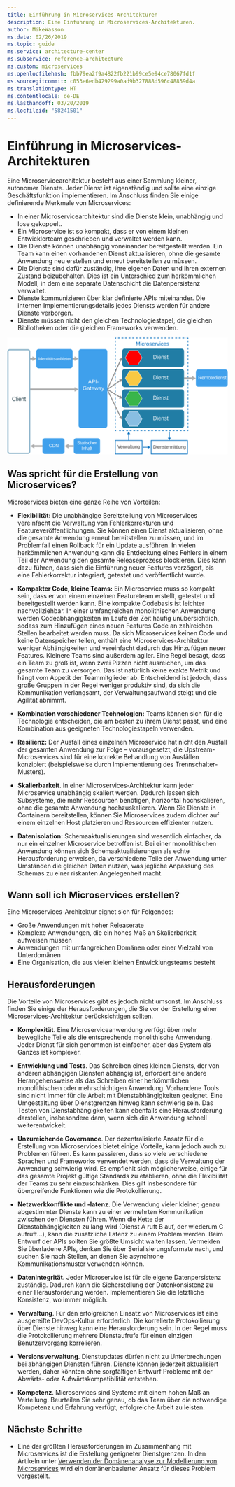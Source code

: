 ```yaml
---
title: Einführung in Microservices-Architekturen
description: Eine Einführung in Microservices-Architekturen.
author: MikeWasson
ms.date: 02/26/2019
ms.topic: guide
ms.service: architecture-center
ms.subservice: reference-architecture
ms.custom: microservices
ms.openlocfilehash: fbb79ea2f9a4822fb221b99ce5e94ce78067fd1f
ms.sourcegitcommit: c053e6edb429299a0ad9b327888d596c48859d4a
ms.translationtype: HT
ms.contentlocale: de-DE
ms.lasthandoff: 03/20/2019
ms.locfileid: "58241501"
---
```

# <a name="introduction-to-microservices-architectures"></a>Einführung in Microservices-Architekturen

Eine Microservicearchitektur besteht aus einer Sammlung kleiner, autonomer Dienste. Jeder Dienst ist eigenständig und sollte eine einzige Geschäftsfunktion implementieren. Im Anschluss finden Sie einige definierende Merkmale von Microservices:

- In einer Microservicearchitektur sind die Dienste klein, unabhängig und lose gekoppelt.
- Ein Microservice ist so kompakt, dass er von einem kleinen Entwicklerteam geschrieben und verwaltet werden kann.
- Die Dienste können unabhängig voneinander bereitgestellt werden. Ein Team kann einen vorhandenen Dienst aktualisieren, ohne die gesamte Anwendung neu erstellen und erneut bereitstellen zu müssen.
- Die Dienste sind dafür zuständig, ihre eigenen Daten und ihren externen Zustand beizubehalten. Dies ist ein Unterschied zum herkömmlichen Modell, in dem eine separate Datenschicht die Datenpersistenz verwaltet.
- Dienste kommunizieren über klar definierte APIs miteinander. Die internen Implementierungsdetails jedes Diensts werden für andere Dienste verborgen.
- Dienste müssen nicht den gleichen Technologiestapel, die gleichen Bibliotheken oder die gleichen Frameworks verwenden.

![Logische Microservices-Architektur](../guide/architecture-styles/images/microservices-logical.svg)

<!-- markdownlint-disable MD026 -->

## <a name="why-build-microservices"></a>Was spricht für die Erstellung von Microservices?

Microservices bieten eine ganze Reihe von Vorteilen:

- **Flexibilität:** Die unabhängige Bereitstellung von Microservices vereinfacht die Verwaltung von Fehlerkorrekturen und Featureveröffentlichungen. Sie können einen Dienst aktualisieren, ohne die gesamte Anwendung erneut bereitstellen zu müssen, und im Problemfall einen Rollback für ein Update ausführen. In vielen herkömmlichen Anwendung kann die Entdeckung eines Fehlers in einem Teil der Anwendung den gesamte Releaseprozess blockieren. Dies kann dazu führen, dass sich die Einführung neuer Features verzögert, bis eine Fehlerkorrektur integriert, getestet und veröffentlicht wurde.  

- **Kompakter Code, kleine Teams:** Ein Microservice muss so kompakt sein, dass er von einem einzelnen Featureteam erstellt, getestet und bereitgestellt werden kann. Eine kompakte Codebasis ist leichter nachvollziehbar. In einer umfangreichen monolithischen Anwendung werden Codeabhängigkeiten im Laufe der Zeit häufig unübersichtlich, sodass zum Hinzufügen eines neuen Features Code an zahlreichen Stellen bearbeitet werden muss. Da sich Microservices keinen Code und keine Datenspeicher teilen, enthält eine Microservices-Architektur weniger Abhängigkeiten und vereinfacht dadurch das Hinzufügen neuer Features. Kleinere Teams sind außerdem agiler. Eine Regel besagt, dass ein Team zu groß ist, wenn zwei Pizzen nicht ausreichen, um das gesamte Team zu versorgen. Das ist natürlich keine exakte Metrik und hängt vom Appetit der Teammitglieder ab. Entscheidend ist jedoch, dass große Gruppen in der Regel weniger produktiv sind, da sich die Kommunikation verlangsamt, der Verwaltungsaufwand steigt und die Agilität abnimmt.  

- **Kombination verschiedener Technologien:** Teams können sich für die Technologie entscheiden, die am besten zu ihrem Dienst passt, und eine Kombination aus geeigneten Technologiestapeln verwenden. 

- **Resilienz:** Der Ausfall eines einzelnen Microservice hat nicht den Ausfall der gesamten Anwendung zur Folge – vorausgesetzt, die Upstream-Microservices sind für eine korrekte Behandlung von Ausfällen konzipiert (beispielsweise durch Implementierung des Trennschalter-Musters).

- **Skalierbarkeit**. In einer Microservices-Architektur kann jeder Microservice unabhängig skaliert werden. Dadurch lassen sich Subsysteme, die mehr Ressourcen benötigen, horizontal hochskalieren, ohne die gesamte Anwendung hochzuskalieren. Wenn Sie Dienste in Containern bereitstellen, können Sie Microservices zudem dichter auf einem einzelnen Host platzieren und Ressourcen effizienter nutzen.

- **Datenisolation:** Schemaaktualisierungen sind wesentlich einfacher, da nur ein einzelner Microservice betroffen ist. Bei einer monolithischen Anwendung können sich Schemaaktualisierungen als echte Herausforderung erweisen, da verschiedene Teile der Anwendung unter Umständen die gleichen Daten nutzen, was jegliche Anpassung des Schemas zu einer riskanten Angelegenheit macht.

## <a name="when-should-i-build-microservices"></a>Wann soll ich Microservices erstellen?

Eine Microservices-Architektur eignet sich für Folgendes:

- Große Anwendungen mit hoher Releaserate
- Komplexe Anwendungen, die ein hohes Maß an Skalierbarkeit aufweisen müssen
- Anwendungen mit umfangreichen Domänen oder einer Vielzahl von Unterdomänen
- Eine Organisation, die aus vielen kleinen Entwicklungsteams besteht

## <a name="challenges"></a>Herausforderungen

Die Vorteile von Microservices gibt es jedoch nicht umsonst. Im Anschluss finden Sie einige der Herausforderungen, die Sie vor der Erstellung einer Microservices-Architektur berücksichtigen sollten.

- **Komplexität**. Eine Microserviceanwendung verfügt über mehr bewegliche Teile als die entsprechende monolithische Anwendung. Jeder Dienst für sich genommen ist einfacher, aber das System als Ganzes ist komplexer.

- **Entwicklung und Tests**. Das Schreiben eines kleinen Diensts, der von anderen abhängigen Diensten abhängig ist, erfordert eine andere Herangehensweise als das Schreiben einer herkömmlichen monolithischen oder mehrschichtigen Anwendung. Vorhandene Tools sind nicht immer für die Arbeit mit Dienstabhängigkeiten geeignet. Eine Umgestaltung über Dienstgrenzen hinweg kann schwierig sein. Das Testen von Dienstabhängigkeiten kann ebenfalls eine Herausforderung darstellen, insbesondere dann, wenn sich die Anwendung schnell weiterentwickelt.

- **Unzureichende Governance**. Der dezentralisierte Ansatz für die Erstellung von Microservices bietet einige Vorteile, kann jedoch auch zu Problemen führen. Es kann passieren, dass so viele verschiedene Sprachen und Frameworks verwendet werden, dass die Verwaltung der Anwendung schwierig wird. Es empfiehlt sich möglicherweise, einige für das gesamte Projekt gültige Standards zu etablieren, ohne die Flexibilität der Teams zu sehr einzuschränken. Dies gilt insbesondere für übergreifende Funktionen wie die Protokollierung.

- **Netzwerkkonflikte und -latenz**. Die Verwendung vieler kleiner, genau abgestimmter Dienste kann zu einer vermehrten Kommunikation zwischen den Diensten führen. Wenn die Kette der Dienstabhängigkeiten zu lang wird (Dienst A ruft B auf, der wiederum C aufruft...), kann die zusätzliche Latenz zu einem Problem werden. Beim Entwurf der APIs sollten Sie größte Umsicht walten lassen. Vermeiden Sie überladene APIs, denken Sie über Serialisierungsformate nach, und suchen Sie nach Stellen, an denen Sie asynchrone Kommunikationsmuster verwenden können.

- **Datenintegrität**. Jeder Microservice ist für die eigene Datenpersistenz zuständig. Dadurch kann die Sicherstellung der Datenkonsistenz zu einer Herausforderung werden. Implementieren Sie die letztliche Konsistenz, wo immer möglich.

- **Verwaltung**. Für den erfolgreichen Einsatz von Microservices ist eine ausgereifte DevOps-Kultur erforderlich. Die korrelierte Protokollierung über Dienste hinweg kann eine Herausforderung sein. In der Regel muss die Protokollierung mehrere Dienstaufrufe für einen einzigen Benutzervorgang korrelieren.

- **Versionsverwaltung**. Dienstupdates dürfen nicht zu Unterbrechungen bei abhängigen Diensten führen. Dienste können jederzeit aktualisiert werden, daher könnten ohne sorgfältigen Entwurf Probleme mit der Abwärts- oder Aufwärtskompatibilität entstehen.

- **Kompetenz**. Microservices sind Systeme mit einem hohen Maß an Verteilung. Beurteilen Sie sehr genau, ob das Team über die notwendige Kompetenz und Erfahrung verfügt, erfolgreiche Arbeit zu leisten.

## <a name="next-steps"></a>Nächste Schritte

- Eine der größten Herausforderungen im Zusammenhang mit Microservices ist die Erstellung geeigneter Dienstgrenzen. In den Artikeln unter [Verwenden der Domänenanalyse zur Modellierung von Microservices](./model/domain-analysis.md) wird ein domänenbasierter Ansatz für dieses Problem vorgestellt.
